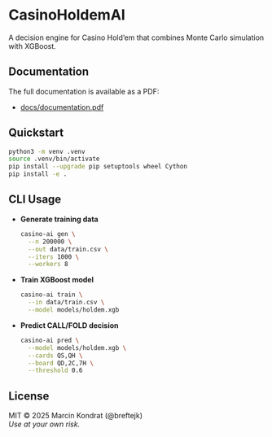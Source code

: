# CasinoHoldemAI

A decision engine for Casino Hold’em that combines Monte Carlo simulation with XGBoost.

## Documentation

The full documentation is available as a PDF:

- [docs/documentation.pdf](docs/documentation.pdf)

## Quickstart

```bash
python3 -m venv .venv
source .venv/bin/activate
pip install --upgrade pip setuptools wheel Cython
pip install -e .
```

## CLI Usage

- **Generate training data**  
  ```bash
  casino-ai gen \
    --n 200000 \
    --out data/train.csv \
    --iters 1000 \
    --workers 8
  ```

- **Train XGBoost model**  
  ```bash
  casino-ai train \
    --in data/train.csv \
    --model models/holdem.xgb
  ```

- **Predict CALL/FOLD decision**  
  ```bash
  casino-ai pred \
    --model models/holdem.xgb \
    --cards QS,QH \
    --board QD,2C,7H \
    --threshold 0.6
  ```

## License

MIT © 2025 Marcin Kondrat (@breftejk)  
*Use at your own risk.*